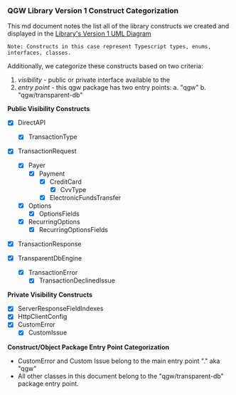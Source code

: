 ### QGW Library Version 1 Construct Categorization

This md document notes the list all of the library constructs we created and displayed in the [Library's Version 1 UML Diagram](../public/assets/Version%201%20UML%20diagram.svg)

`Note: Constructs in this case represent Typescript types, enums, interfaces, classes.`

Additionally, we categorize these constructs based on two criteria:

1. _visibility_ - public or private interface available to the
2. _entry point_ - this qgw package has two entry points:
   a. "qgw"
   b. "qgw/transparent-db"

**Public Visibility Constructs**

- [x] DirectAPI

  - [x] TransactionType

- [x] TransactionRequest

  - [x] Payer
    - [x] Payment
      - [x] CreditCard
        - [x] CvvType
      - [x] ElectronicFundsTransfer
  - [x] Options
    - [x] OptionsFields
  - [x] RecurringOptions
    - [x] RecurringOptionsFields

- [x] TransactionResponse

- [x] TransparentDbEngine
  - [x] TransactionError
    - [x] TransactionDeclinedIssue

**Private Visibility Constructs**

- [x] ServerResponseFieldIndexes
- [x] HttpClientConfig
- [x] CustomError
  - [x] CustomIssue

**Construct/Object Package Entry Point Categorization**

- CustomError and Custom Issue belong to the main entry point "." aka "qgw"
- All other classes in this document belong to the "qgw/transparent-db" package entry point.
